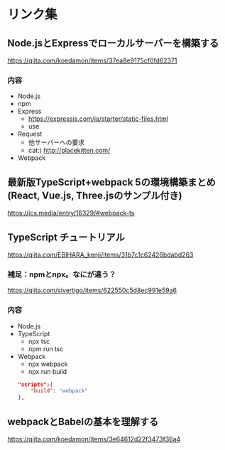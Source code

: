 # リンク集

## Node.jsとExpressでローカルサーバーを構築する
https://qiita.com/koedamon/items/37ea8e9175cf0fd62371

### 内容
- Node.js
- npm
- Express
    - https://expressjs.com/ja/starter/static-files.html
    - use
- Request
    - 他サーバーへの要求
    - cat:) http://placekitten.com/
- Webpack


## 最新版TypeScript+webpack 5の環境構築まとめ(React, Vue.js, Three.jsのサンプル付き)
https://ics.media/entry/16329/#webpack-ts

## TypeScript チュートリアル
https://qiita.com/EBIHARA_kenji/items/31b7c1c62426bdabd263

### 補足：npmとnpx。なにが違う？
https://qiita.com/sivertigo/items/622550c5d8ec991e59a6

### 内容
- Node.js
- TypeScript
    - npx tsc
    - npm run tsc
- Webpack
    - npx webpack
    - npx run build
    ```json
    "scripts":{
        "build": "webpack"
    },
    ```

## webpackとBabelの基本を理解する
https://qiita.com/koedamon/items/3e64612d22f3473f36a4

